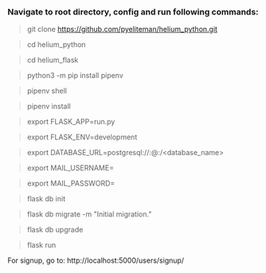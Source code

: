 
### Navigate to root directory, config and run following commands:

 > git clone https://github.com/pyeliteman/helium_python.git

 > cd helium_python
 
 > cd helium_flask

 > python3 -m pip install pipenv
 
 > pipenv shell
 
 > pipenv install
 
 > export FLASK_APP=run.py
 
 > export FLASK_ENV=development
 
 > export DATABASE_URL=postgresql://<user>:<password>@<host>:<port>/<database_name>
 
 > export MAIL_USERNAME=<email>
 
 > export MAIL_PASSWORD=<password>
 
 > flask db init
 
 > flask db migrate -m "Initial migration."
 
 > flask db upgrade
 
 > flask run
 
 For signup, go to: http://localhost:5000/users/signup/
